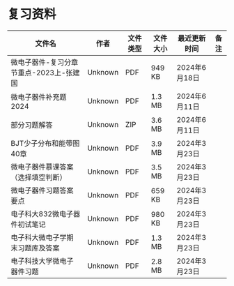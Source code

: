 # 复习资料

文件名|作者|文件类型|文件大小|最近更新时间|备注
---|---|---|---|---|---
微电子器件-复习分章节重点-2023上-张建国|Unknown|PDF|949 KB|2024年6月18日
微电子器件补充题2024|Unknown|PDF|1.3 MB|2024年6月11日|
部分习题解答|Unknown|ZIP|3.6 MB|2024年6月11日
BJT少子分布和能带图40章|Unknown|PDF|3.9 MB|2024年3月23日
微电子器件慕课答案（选择填空判断）|Unknown|PDF|3.5 MB|2024年3月23日
微电子器件习题答案要点|Unknown|PDF|659 KB|2024年3月23日
电子科大832微电子器件初试笔记|Unknown|PDF|980 KB|2024年3月23日
电子科大微电子学期末习题库及答案|Unknown|PDF|1.3 MB|2024年3月23日
电子科技大学微电子器件习题|Unknown|PDF|2.8 MB|2024年3月23日
